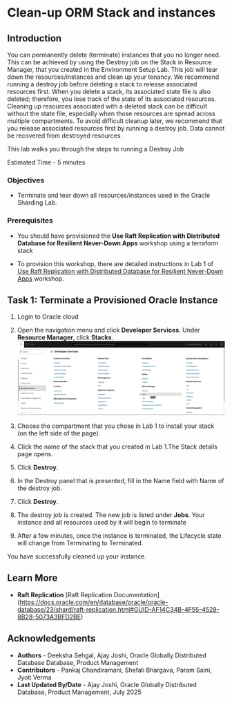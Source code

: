 # Clean-up ORM Stack and instances

## Introduction

You can permanently delete (terminate) instances that you no longer need. This can be achieved by using the Destroy job on the Stack in Resource Manager, that you created in the Environment Setup Lab. This job  will tear down the resources/instances and clean up your tenancy.
We recommend running a destroy job before deleting a stack to release associated resources first. When you delete a stack, its associated state file is also deleted; therefore, you lose track of the state of its associated resources. Cleaning up resources associated with a deleted stack can be difficult without the state file, especially when those resources are spread across multiple compartments. To avoid difficult cleanup later, we recommend that you release associated resources first by running a destroy job.
Data cannot be recovered from destroyed resources.

This lab walks you through the steps to running a Destroy Job

Estimated Time - 5 minutes

### Objectives

- Terminate and tear down all resources/instances used in the Oracle Sharding Lab.

### Prerequisites

- You should have provisioned the **Use Raft Replication with Distributed Database for Resilient Never-Down Apps** workshop using a terraform stack

- To provision this workshop, there are detailed instructions in Lab 1 of [Use Raft Replication with Distributed Database for Resilient Never-Down Apps](https://livelabs.oracle.com/pls/apex/r/dbpm/livelabs/view-workshop?wid=3772&clear=RR,180&session=107115107642748) workshop.

## Task 1: Terminate a Provisioned Oracle Instance

1. Login to Oracle cloud

2. Open the navigation menu and click **Developer Services**. Under **Resource Manager**, click **Stacks**.
  ![stack](./images/stack.png " ")

3. Choose the compartment that you chose in Lab 1 to install your stack (on the left side of the page).

4. Click the name of the stack that you created in Lab 1.The Stack details page opens.

5. Click **Destroy**.

6. In the Destroy panel that is presented, fill in the Name field with Name of the destroy job.

7. Click **Destroy**.

8. The destroy job is created. The new job is listed under **Jobs**. Your instance and all resources used by it will begin to terminate

9. After a few minutes, once the instance is terminated, the Lifecycle state will change from Terminating to Terminated.

You have successfully cleaned up your  instance.

## Learn More

-  **Raft Replication** 
[Raft Replication Documentation] (https://docs.oracle.com/en/database/oracle/oracle-database/23/shard/raft-replication.html#GUID-AF14C34B-4F55-4528-8B28-5073A3BFD2BE)

## Acknowledgements
* **Authors** - Deeksha Sehgal, Ajay Joshi, Oracle Globally Distributed Database Database, Product Management
* **Contributors** - Pankaj Chandiramani, Shefali Bhargava, Param Saini, Jyoti Verma
* **Last Updated By/Date** - Ajay Joshi, Oracle Globally Distributed Database, Product Management, July 2025
